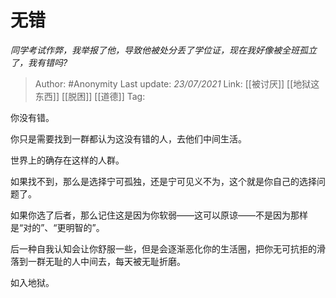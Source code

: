 # 无错
*同学考试作弊，我举报了他，导致他被处分丢了学位证，现在我好像被全班孤立了，我有错吗?*

> Author: #Anonymity
> Last update: *23/07/2021*
> Link: [[被讨厌]] [[地狱这东西]] [[脱困]] [[道德]]
> Tag:

你没有错。

你只是需要找到一群都认为这没有错的人，去他们中间生活。

世界上的确存在这样的人群。

如果找不到，那么是选择宁可孤独，还是宁可见义不为，这个就是你自己的选择问题了。

如果你选了后者，那么记住这是因为你软弱——这可以原谅——不是因为那样是“对的”、“更明智的”。

后一种自我认知会让你舒服一些，但是会逐渐恶化你的生活圈，把你无可抗拒的滑落到一群无耻的人中间去，每天被无耻折磨。

如入地狱。
